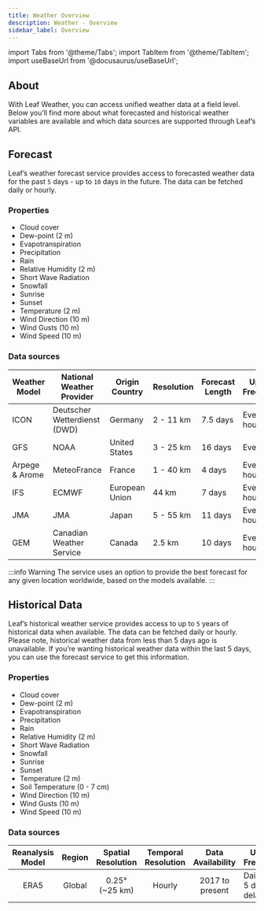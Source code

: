 ```yaml
---
title: Weather Overview
description: Weather - Overview
sidebar_label: Overview
---
```


import Tabs from '@theme/Tabs';
import TabItem from '@theme/TabItem';
import useBaseUrl from '@docusaurus/useBaseUrl';

## About

With Leaf Weather, you can access unified weather data at a field level. Below you’ll find more about what forecasted 
and historical weather variables are available and which data sources are supported through Leaf’s API.

## Forecast

Leaf’s weather forecast service provides access to forecasted weather data for the past `5` days -  up to `10` days in the future. The data can be fetched 
daily or hourly.

### Properties

- Cloud cover
- Dew-point (2 m)
- Evapotranspiration
- Precipitation
- Rain
- Relative Humidity (2 m)
- Short Wave Radiation
- Snowfall
- Sunrise
- Sunset
- Temperature (2 m)
- Wind Direction (10 m)
- Wind Gusts (10 m)
- Wind Speed (10 m)


### Data sources
| Weather Model  | National Weather Provider    | Origin Country | Resolution | Forecast Length | Update Frequency |
|----------------|------------------------------|----------------|------------|-----------------|------------------|
| ICON           | Deutscher Wetterdienst (DWD) | Germany        | 2 - 11 km  | 7.5 days        | Every 3 hours    |
| GFS            | NOAA                         | United States  | 3 - 25 km  | 16 days         | Every hour       |
| Arpege & Arome | MeteoFrance                  | France         | 1 - 40 km  | 4 days          | Every 6 hours    |
| IFS            | ECMWF                        | European Union | 44 km      | 7 days          | Every 6 hours    |
| JMA            | JMA                          | Japan          | 5 - 55 km  | 11 days         | Every 3 hours    |
| GEM            | Canadian Weather Service     | Canada         | 2.5 km     | 10 days         | Every 6 hours    |

:::info Warning
The service uses an option to provide the best forecast for any given location worldwide, based on the models available.
:::

## Historical Data

Leaf’s historical weather service provides access to up to `5` years of historical data when available. The data can 
be fetched daily or hourly. Please note, historical weather data from less than 5 days ago is unavailable. If you’re wanting historical weather data within the last 5 days, you can use the forecast service to get this information. 

### Properties

- Cloud cover
- Dew-point (2 m)
- Evapotranspiration
- Precipitation
- Rain
- Relative Humidity (2 m)
- Short Wave Radiation
- Snowfall
- Sunrise
- Sunset
- Temperature (2 m)
- Soil Temperature (0 - 7 cm)
- Wind Direction (10 m)
- Wind Gusts (10 m)
- Wind Speed (10 m)

### Data sources
| Reanalysis Model |    Region     | Spatial Resolution | Temporal Resolution | Data Availability | Update Frequency        |
|:----------------:|:-------------:|:------------------:|:-------------------:|:-----------------:|-------------------------|
|       ERA5       |    Global     |   0.25° (~25 km)   |       Hourly        |  2017 to present  | Daily with 5 days delay |
